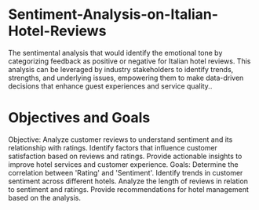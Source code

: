 # Sentiment-Analysis-on-Italian-Hotel-Reviews
The sentimental analysis that would identify the emotional tone by categorizing feedback as positive or negative for Italian hotel  reviews. This analysis can be leveraged by industry stakeholders to identify trends, strengths, and underlying issues, empowering them to make data-driven decisions that enhance guest experiences and service quality..


# Objectives and Goals
Objective:
Analyze customer reviews to understand sentiment and its relationship with ratings.
Identify factors that influence customer satisfaction based on reviews and ratings.
Provide actionable insights to improve hotel services and customer experience.
Goals:
Determine the correlation between 'Rating' and 'Sentiment'.
Identify trends in customer sentiment across different hotels.
Analyze the length of reviews in relation to sentiment and ratings.
Provide recommendations for hotel management based on the analysis.
